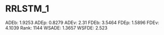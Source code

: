 # RRLSTM_1

ADEb: 1.9253
ADEp: 0.8279
ADEv: 2.31
FDEb: 3.5464
FDEp: 1.5896
FDEv: 4.1039
Rank: 1144
WSADE: 1.3657
WSFDE: 2.523